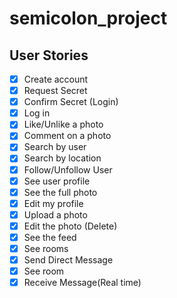 # semicolon_project

## User Stories

- [x] Create account
- [x] Request Secret
- [x] Confirm Secret (Login)
- [x] Log in
- [x] Like/Unlike a photo
- [x] Comment on a photo
- [x] Search by user
- [x] Search by location
- [x] Follow/Unfollow User
- [x] See user profile
- [x] See the full photo
- [x] Edit my profile
- [x] Upload a photo
- [x] Edit the photo (Delete)
- [x] See the feed
- [x] See rooms
- [x] Send Direct Message
- [x] See room
- [x] Receive Message(Real time)
